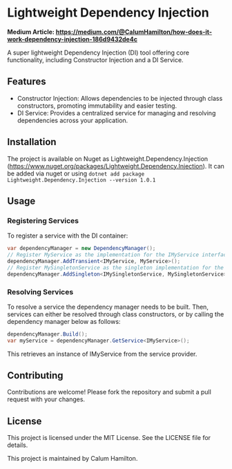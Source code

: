 # Lightweight Dependency Injection

**Medium Article: https://medium.com/@CalumHamilton/how-does-it-work-dependency-injection-186d9432de4c**

A super lightweight Dependency Injection (DI) tool offering core functionality, including Constructor Injection and a DI Service.

## Features
- Constructor Injection: Allows dependencies to be injected through class constructors, promoting immutability and easier testing.
- DI Service: Provides a centralized service for managing and resolving dependencies across your application.
  
## Installation

The project is available on Nuget as Lightweight.Dependency.Injection (https://www.nuget.org/packages/Lightweight.Dependency.Injection).
It can be added via nuget or using `dotnet add package Lightweight.Dependency.Injection --version 1.0.1`

## Usage
### Registering Services
To register a service with the DI container:
```C#
var dependencyManager = new DependencyManager();
// Register MyService as the implementation for the IMyService interface.
dependencyManager.AddTransient<IMyService, MyService>();
// Register MySingletonService as the singleton implementation for the IMySingletonService interface.
dependencyManager.AddSingleton<IMySingletonService, MySingletonService>();
```

### Resolving Services
To resolve a service the dependency manager needs to be built. Then, services can either be resolved through class constructors, or by calling the dependency manager below as follows:
```C#
dependencyManager.Build();
var myService = dependencyManager.GetService<IMyService>();
```
This retrieves an instance of IMyService from the service provider.

## Contributing
Contributions are welcome! Please fork the repository and submit a pull request with your changes.

## License
This project is licensed under the MIT License. See the LICENSE file for details.

This project is maintained by Calum Hamilton.
